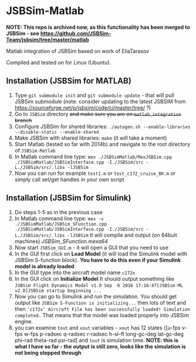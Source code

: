 # JSBSim-Matlab

**NOTE: This repo is archived now, as this functionality has been merged to JSBSim - see https://github.com/JSBSim-Team/jsbsim/tree/master/matlab**

Matlab integration of JSBSim based on work of EliaTarasov

Compiled and tested on for Linux (Ubuntu). 

## Installation (JSBSim for MATLAB)
1. Type `git submodule init` and `git submodule update` - that will pull JSBSim submodule (note: consider updating to the latest JSBSIM from https://sourceforge.net/p/jsbsim/code/ci/master/tree/ ?)
2. Go to `JSBSim` directory ~~and make sure you are on `matlab_integration` branch~~
3. Configure JSBSim for shared libraries: `./autogen.sh --enable-libraries --disable-static --enable-shared`
4. Make JSBSim with shared libraries: `make` (it will take a moment)
5. Start Matlab (tested so far with 2014b) and navigate to the root directory of `JSBSim-Matlab`
6. In Matlab command line type: `mex ./JSBSimMatlab/MexJSBSim.cpp  ./JSBSimMatlab/JSBSimInterface.cpp -I./JSBSim/src -L./JSBSim/src/.libs -lJSBSim`
7. Now you can run for example `test1.m` or `test_c172_cruise_8K.m` or simply call set/get handles in your own script

## Installation (JSBSim for Simulink)
1. Do steps 1-5 as in the previous case
2. In Matlab command line type: `mex -v ./JSBSimMatlab/JSBSim_SFunction.cpp  ./JSBSimMatlab/JSBSimInterface.cpp -I./JSBSim/src -L./JSBSim/src/.libs -lJSBSim` It will compile and output (on 64buit machines) *JSBSim_SFunction.mexa64*
3. Now start `JSBSim_GUI.m` - it will open a GUI that you need to use
4. In the GUI first click on **Load Model** (it will load the Simulink model with JSBSim S-function block). **You have to do this even if your Simulink model is already loaded**
5. In the GUI type into the aircraft model name `c172x`
5. In the GUI click on **Initialize Model** It should output something like ```JSBSim Flight Dynamics Model v1.0 Sep  6 2016 17:16:47[JSBSim-ML v2.0]JSBSim startup beginning ...```
6. Now you can go to Simulink and run the simulation. You should get output like `JSBSim S-Function is initializing...` then lots of text and then `'c172x' Aircraft File has been successfully loaded! Simulation completed.` That means that the model was loaded properly into JSBSim engine.
7. you can examine `tout` and `xout` variables - `xout` has 12 states ([u-fps v-fps w-fps p-radsec q-radsec r-radsec h-sl-ft long-gc-deg lat-gc-deg phi-rad theta-rad psi-rad] and `tout` is simulation time. **NOTE: this is what I have so far - the output is still zero, looks like the simulation is not being stepped through**



